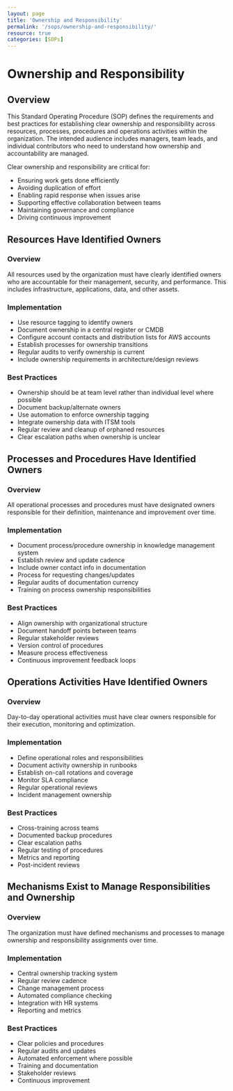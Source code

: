 ```yaml
---
layout: page
title: 'Ownership and Responsibility'
permalink: '/sops/ownership-and-responsibility/'
resource: true
categories: [SOPs]
---
```


#  Ownership and Responsibility

## Overview

This Standard Operating Procedure (SOP) defines the requirements and best practices for establishing clear ownership and responsibility across resources, processes, procedures and operations activities within the organization. The intended audience includes managers, team leads, and individual contributors who need to understand how ownership and accountability are managed.

Clear ownership and responsibility are critical for:
- Ensuring work gets done efficiently 
- Avoiding duplication of effort
- Enabling rapid response when issues arise
- Supporting effective collaboration between teams
- Maintaining governance and compliance
- Driving continuous improvement

## Resources Have Identified Owners

### Overview
All resources used by the organization must have clearly identified owners who are accountable for their management, security, and performance. This includes infrastructure, applications, data, and other assets.

### Implementation
- Use resource tagging to identify owners
- Document ownership in a central register or CMDB
- Configure account contacts and distribution lists for AWS accounts
- Establish processes for ownership transitions
- Regular audits to verify ownership is current
- Include ownership requirements in architecture/design reviews

### Best Practices
- Ownership should be at team level rather than individual level where possible
- Document backup/alternate owners
- Use automation to enforce ownership tagging
- Integrate ownership data with ITSM tools
- Regular review and cleanup of orphaned resources
- Clear escalation paths when ownership is unclear

## Processes and Procedures Have Identified Owners

### Overview
All operational processes and procedures must have designated owners responsible for their definition, maintenance and improvement over time.

### Implementation
- Document process/procedure ownership in knowledge management system
- Establish review and update cadence
- Include owner contact info in documentation
- Process for requesting changes/updates
- Regular audits of documentation currency
- Training on process ownership responsibilities

### Best Practices
- Align ownership with organizational structure
- Document handoff points between teams
- Regular stakeholder reviews
- Version control of procedures
- Measure process effectiveness
- Continuous improvement feedback loops

## Operations Activities Have Identified Owners

### Overview
Day-to-day operational activities must have clear owners responsible for their execution, monitoring and optimization.

### Implementation
- Define operational roles and responsibilities
- Document activity ownership in runbooks
- Establish on-call rotations and coverage
- Monitor SLA compliance
- Regular operational reviews
- Incident management ownership

### Best Practices
- Cross-training across teams
- Documented backup procedures
- Clear escalation paths
- Regular testing of procedures
- Metrics and reporting
- Post-incident reviews

## Mechanisms Exist to Manage Responsibilities and Ownership

### Overview
The organization must have defined mechanisms and processes to manage ownership and responsibility assignments over time.

### Implementation
- Central ownership tracking system
- Regular review cadence
- Change management process
- Automated compliance checking
- Integration with HR systems
- Reporting and metrics

### Best Practices
- Clear policies and procedures
- Regular audits and updates
- Automated enforcement where possible
- Training and documentation
- Stakeholder reviews
- Continuous improvement

